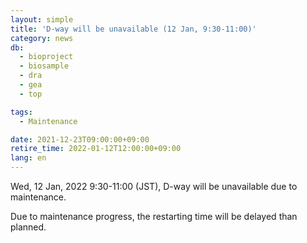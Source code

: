 ```yaml
---
layout: simple
title: 'D-way will be unavailable (12 Jan, 9:30-11:00)'
category: news
db:
  - bioproject
  - biosample
  - dra
  - gea
  - top

tags:
  - Maintenance

date: 2021-12-23T09:00:00+09:00
retire_time: 2022-01-12T12:00:00+09:00
lang: en
---
```


<p>Wed, 12 Jan, 2022 9:30-11:00 (JST), D-way will be unavailable due to maintenance.</p>

<p>Due to maintenance progress, the restarting time will be delayed than planned.</p>
